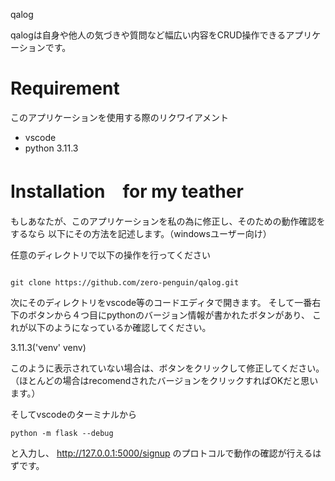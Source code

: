 qalog
 
qalogは自身や他人の気づきや質問など幅広い内容をCRUD操作できるアプリケーションです。
 
# Requirement

このアプリケーションを使用する際のリクワイアメント
* vscode
* python 3.11.3
 
# Installation　for my teather

もしあなたが、このアプリケーションを私の為に修正し、そのための動作確認をするなら
以下にその方法を記述します。（windowsユーザー向け）

任意のディレクトリで以下の操作を行ってください
```comandprmpt

git clone https://github.com/zero-penguin/qalog.git

```
次にそのディレクトリをvscode等のコードエディタで開きます。
そして一番右下のボタンから４つ目にpythonのバージョン情報が書かれたボタンがあり、
これが以下のようになっているか確認してください。

3.11.3('venv' venv)
 
このように表示されていない場合は、ボタンをクリックして修正してください。
（ほとんどの場合はrecomendされたバージョンをクリックすればOKだと思います。）

そしてvscodeのターミナルから
```
python -m flask --debug
```
と入力し、
http://127.0.0.1:5000/signup
のプロトコルで動作の確認が行えるはずです。

